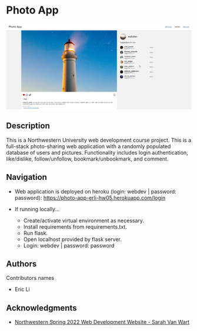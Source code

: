 # Photo App

![Photo-App-Sample](/images/sample_screenshot.png)

## Description

This is a Northwestern University web development course project. This is a full-stack photo-sharing web application with a randomly populated database of users and pictures. Functionality includes login authentication, like/dislike, follow/unfollow, bookmark/unbookmark, and comment.

## Navigation
* Web application is deployed on heroku (login: webdev | password: password): https://photo-app-erli-hw05.herokuapp.com/login

* If running locally...
    * Create/activate virtual environment as necessary.
    * Install requirements from requirements.txt.
    * Run flask.
    * Open localhost provided by flask server.
    * Login: webdev | password: password

## Authors

Contributors names
* Eric Li

## Acknowledgments

* [Northwestern Spring 2022 Web Development Website - Sarah Van Wart](https://cs396-web-dev.github.io/spring2022/syllabus/)